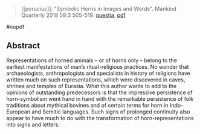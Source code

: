 > [[poruciuc]]. "Symbolic Horns in Images and Words". Mankind Quarterly 2018 58:3 505-519. [questia](https://www.questia.com/library/journal/1P4-2061492424/symbolic-horns-in-images-and-words), [pdf](a/a-poruciuc2018.pdf)

#nopdf 

## Abstract
Representations of horned animals – or of horns only – belong to the earliest manifestations of man’s ritual-religious practices. No wonder that archaeologists, anthropologists and specialists in history of religions have written much on such representations, which were discovered in caves, shrines and temples of Eurasia. What this author wants to add to the opinions of outstanding predecessors is that the impressive persistence of horn-symbolism went hand in hand with the remarkable persistence of folk traditions about mythical bovines and of certain terms for horn in Indo-European and Semitic languages. Such signs of prolonged continuity also appear to have much to do with the transformation of horn-representations into signs and letters.